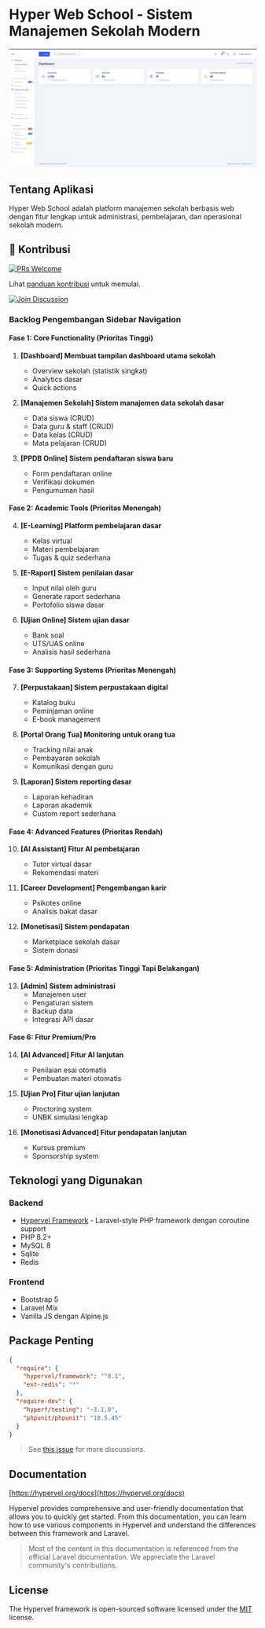 # Hyper Web School - Sistem Manajemen Sekolah Modern

![Admin CMS](public/backend/images/admin-cms.png)

## Tentang Aplikasi

Hyper Web School adalah platform manajemen sekolah berbasis web dengan fitur lengkap untuk administrasi, pembelajaran, dan operasional sekolah modern.

## 🚀 Kontribusi

[![PRs Welcome](https://img.shields.io/badge/PRs-welcome-brightgreen.svg)](https://github.com/ugunNet21/hypervel-web-school/blob/master/CONTRIBUTING.md)

Lihat [panduan kontribusi](CONTRIBUTING.md) untuk memulai.

[![Join Discussion](https://img.shields.io/badge/Discussions-Join%20Now-brightgreen)](https://github.com/ugunNet21/hypervel-web-school/discussions)


### Backlog Pengembangan Sidebar Navigation

#### Fase 1: Core Functionality (Prioritas Tinggi)
1. **[Dashboard] Membuat tampilan dashboard utama sekolah**
   - Overview sekolah (statistik singkat)
   - Analytics dasar
   - Quick actions

2. **[Manajemen Sekolah] Sistem manajemen data sekolah dasar**
   - Data siswa (CRUD)
   - Data guru & staff (CRUD)
   - Data kelas (CRUD)
   - Mata pelajaran (CRUD)

3. **[PPDB Online] Sistem pendaftaran siswa baru**
   - Form pendaftaran online
   - Verifikasi dokumen
   - Pengumuman hasil

#### Fase 2: Academic Tools (Prioritas Menengah)
4. **[E-Learning] Platform pembelajaran dasar**
   - Kelas virtual
   - Materi pembelajaran
   - Tugas & quiz sederhana

5. **[E-Raport] Sistem penilaian dasar**
   - Input nilai oleh guru
   - Generate raport sederhana
   - Portofolio siswa dasar

6. **[Ujian Online] Sistem ujian dasar**
   - Bank soal
   - UTS/UAS online
   - Analisis hasil sederhana

#### Fase 3: Supporting Systems (Prioritas Menengah)
7. **[Perpustakaan] Sistem perpustakaan digital**
   - Katalog buku
   - Peminjaman online
   - E-book management

8. **[Portal Orang Tua] Monitoring untuk orang tua**
   - Tracking nilai anak
   - Pembayaran sekolah
   - Komunikasi dengan guru

9. **[Laporan] Sistem reporting dasar**
   - Laporan kehadiran
   - Laporan akademik
   - Custom report sederhana

#### Fase 4: Advanced Features (Prioritas Rendah)
10. **[AI Assistant] Fitur AI pembelajaran**
    - Tutor virtual dasar
    - Rekomendasi materi

11. **[Career Development] Pengembangan karir**
    - Psikotes online
    - Analisis bakat dasar

12. **[Monetisasi] Sistem pendapatan**
    - Marketplace sekolah dasar
    - Sistem donasi

#### Fase 5: Administration (Prioritas Tinggi Tapi Belakangan)
13. **[Admin] Sistem administrasi**
    - Manajemen user
    - Pengaturan sistem
    - Backup data
    - Integrasi API dasar

#### Fase 6: Fitur Premium/Pro
14. **[AI Advanced] Fitur AI lanjutan**
    - Penilaian esai otomatis
    - Pembuatan materi otomatis

15. **[Ujian Pro] Fitur ujian lanjutan**
    - Proctoring system
    - UNBK simulasi lengkap

16. **[Monetisasi Advanced] Fitur pendapatan lanjutan**
    - Kursus premium
    - Sponsorship system

## Teknologi yang Digunakan

### Backend
- [Hypervel Framework](https://hypervel.org) - Laravel-style PHP framework dengan coroutine support
- PHP 8.2+
- MySQL 8
- Sqlite
- Redis

### Frontend
- Bootstrap 5
- Laravel Mix
- Vanilla JS dengan Alpine.js

## Package Penting

```json
{
  "require": {
    "hypervel/framework": "^0.1",
    "ext-redis": "*"
  },
  "require-dev": {
    "hyperf/testing": "~3.1.0",
    "phpunit/phpunit": "10.5.45"
  }
}
```

> See [this issue](https://github.com/laravel/octane/issues/765) for more discussions.

## Documentation

[https://hypervel.org/docs](https://hypervel.org/docs)

Hypervel provides comprehensive and user-friendly documentation that allows you to quickly get started. From this documentation, you can learn how to use various components in Hypervel and understand the differences between this framework and Laravel.

> Most of the content in this documentation is referenced from the official Laravel documentation. We appreciate the Laravel community's contributions.

## License

The Hypervel framework is open-sourced software licensed under the [MIT](https://opensource.org/licenses/MIT) license.
